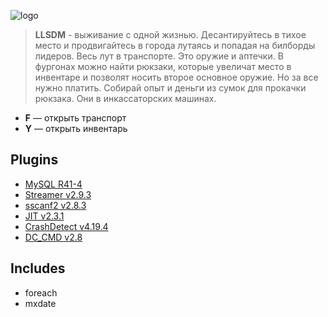![logo](https://i.imgur.com/G4ryTCm.png)
> **LLSDM** - выживание с одной жизнью. Десантируйтесь в тихое место и продвигайтесь в города лутаясь и попадая на билборды лидеров. Весь лут в транспорте. Это оружие и аптечки. В фургонах можно найти рюкзаки, которые увеличат место в инвентаре и позволят носить второе основное оружие. Но за все нужно платить. Собирай опыт и деньги из сумок для прокачки рюкзака. Они в инкассаторских машинах. 

+ **F** — открыть транспорт
+ **Y** — открыть инвентарь

Plugins
---
+ [MySQL R41-4](https://github.com/pBlueG/SA-MP-MySQL/releases/tag/R41-4)
+ [Streamer v2.9.3](https://github.com/samp-incognito/samp-streamer-plugin/releases/tag/v2.9.3)
+ [sscanf2 v2.8.3](https://github.com/maddinat0r/sscanf/releases/tag/v2.8.3)
+ [JIT v2.3.1](https://github.com/Zeex/samp-plugin-jit/releases/tag/v2.3.1)
+ [CrashDetect v4.19.4](https://github.com/Zeex/samp-plugin-crashdetect/releases/tag/v4.19.4)
+ [DC_CMD v2.8](http://pro-pawn.ru/showthread.php?1028-DC_CMD-v2-8-(23-03-14))

Includes
---
+ foreach
+ mxdate




